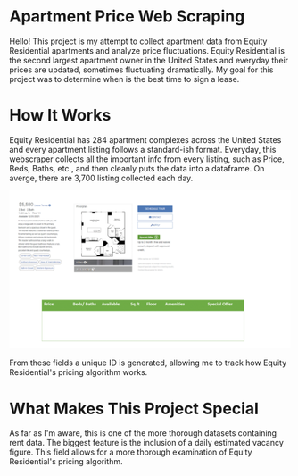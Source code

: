 # Apartment Price Web Scraping

Hello! This project is my attempt to collect apartment data from Equity Residential apartments and analyze price fluctuations. Equity Residential is the second largest apartment owner in the United States and everyday their prices are updated, sometimes fluctuating dramatically. My goal for this project was to determine when is the best time to sign a lease.  


# How It Works

Equity Residential has 284 apartment complexes across the United States and every apartment listing follows a standard-ish format. Everyday, this webscraper collects all the important info from every listing, such as Price, Beds, Baths, etc., and then cleanly puts the data into a dataframe. On averge, there are 3,700 listing collected each day.

![grab-landing-page](https://github.com/JackOgozaly/Apartment-Web-Scraping/blob/main/web_scraping_animated.gif)

From these fields a unique ID is generated, allowing me to track how Equity Residential's pricing algorithm works. 

# What Makes This Project Special

As far as I'm aware, this is one of the more thorough datasets containing rent data. The biggest feature is the inclusion of a daily estimated vacancy figure. This field allows for a more thorough examination of Equity Residential's pricing algorithm. 
